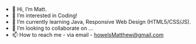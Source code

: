- 👋 Hi, I’m Matt.
- 👀 I’m interested in Coding! 
- 🌱 I’m currently learning Java, Responsive Web Design (HTML5/CSS/JS). 
- 💞️ I’m looking to collaborate on ...
- 📫 How to reach me - via email - howelsMatthew@gmail.com

<!---
mphDev84/mphDev84 is a ✨ special ✨ repository because its `README.md` (this file) appears on your GitHub profile.
You can click the Preview link to take a look at your changes.
--->

